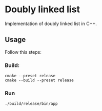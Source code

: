 # Doubly linked list

Implementation of doubly linked list in C++.

## Usage

Follow this steps:

### Build:
    cmake --preset release
    cmake --build --preset release

### Run
    ./build/release/bin/app
